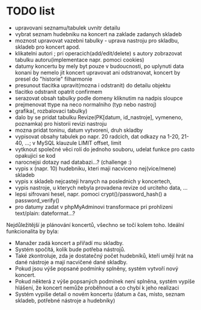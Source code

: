 # TODO list
<ul>
  <li>upravovani seznamu/tabulek uvnitr detailu</li>
  <li>vybrat seznam hudebniku na koncert na zaklade zadanych skladeb</li>
  <li>moznost upravovat vazebni tabulky - uprava nastroju pro skladbu, skladeb pro koncert apod.</li>
  <li>klikatelni autori ; pri operacich(add/edit/delete) s autory zobrazovat tabulku autoru(implementace napr. pomoci cookies)</li>
  <li>datumy koncertu by mely byt pouze v budoucnosti, po uplynuti data konani by nemelo jit koncert upravovat ani odstranovat, koncert by presel do "historie" filharmonie</li>
  <li>presunout tlacitka upravit(mozna i odstranit) do detailu objektu</li>
  <li>tlacitko odstranit opatrit confirmem</li>
  <li>serazovat obsah tabulky podle domeny kliknutim na nadpis sloupce</li>
  <li>prejmenovat ttype na neco normalniho (typ nebo nastroj)</li>
  <li>grafika(, rozbalovaci tabulky)</li>
  <li>dalo by se pridat tabulku Revize(PK[datum, id_nastroje], vymeneno, poznamka) pro historii revizi nastroju</li>
  <li>mozna pridat toninu, datum vytvoreni, druh skladby</li>
  <li>vypisovat obsahy tabulek po napr. 20 radcich, dat odkazy na 1-20, 21-40, ...; v MySQL klauzule LIMIT offset, limit</li>
  <li>vytknout společné věci rolí do jednoho souboru, udelat funkce pro casto opakujici se kod</li>
  <li>narocnejsi dotazy nad databazi...? (challenge :)</li>
  <li>vypis x (napr. 10) hudebniku, kteri maji nacviceno nej(vice/mene) skladeb</li>
  <li>vypis x skladeb nejcasteji hranych na poslednich y koncertech,</li>
  <li>vypis nastroje, u kterych nebyla provadena revize od urciteho data, ...</li>
  <li>lepsi sifrovani hesel, napr. pomoci crypt()/password_hash() a password_verify()</li>
  <li>pro datumy zadat v phpMyAdminovi transformace pri prohlizeni text/plain: dateformat...?</li>
</ul>

Nejdůležitější je plánování koncertů, všechno se točí kolem toho.
Ideální funkcionalita by byla:
<ul>
  <li>Manažer zadá koncert a přiřadí mu skladby.</li>
  <li>Systém spočítá, kolik bude potřeba nástrojů.</li>
  <li>Také zkontroluje, zda je dostatečný počet hudebníků, kteří umějí hrát na dané nástroje a mají nacvičené dané skladby.</li>
  <li>Pokud jsou výše popsané podmínky splněny, systém vytvoří nový koncert.</li>
  <li>Pokud některá z výše popsaných podmínek není splněna, systém vypíše hlášení, že koncert nemůže proběhnout a co chybí k jeho realizaci</li>
  <li>Systém vypíše detail o novém koncertu (datum a čas, místo, seznam skladeb, potřebné nástroje a hudebníky)</li>
</ul>
